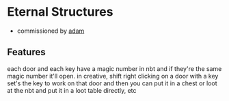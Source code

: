 # Eternal Structures 

- commissioned by [adam](https://www.curseforge.com/members/adam98991/projects)

## Features



each door and each key have a magic number in nbt and if they're the same magic number it'll open. 
in creative, shift right clicking on a door with a key set's the key to work on that door and then 
you can put it in a chest or loot at the nbt and put it in a loot table directly, etc

